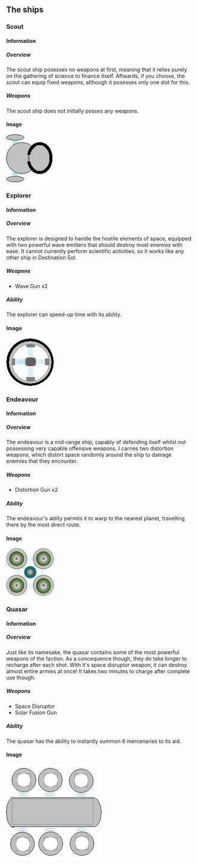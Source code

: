 ## The ships
### Scout
#### Information
##### Overview
The scout ship posesses no weapons at first, meaning that it relies purely on the gathering of science to finance itself.
Aftwards, if you choose, the scout can equip fixed weapons, although it posesses only one slot for this.
##### Weapons
The scout ship does not initially posses any weapons.
#### Image
![An image of the scout ship](../assets/ships/scout/scout.png)

### Explorer
#### Information
##### Overview
The explorer is designed to handle the hostile elements of space, equipped with two powerful wave emitters that should destroy
most enemies with ease. It cannot currently perform scientific activities, so it works like any other ship in Destination Sol.
##### Weapons
- Wave Gun x2
##### Ability
The explorer can speed-up time with its ability.
#### Image
![An image of the explorer ship](../assets/ships/explorer/explorer.png?raw=1)

### Endeavour
#### Information
##### Overview
The endeavour is a mid-range ship, capably of defending itself whilst not possessing very capable offensive weapons. I carries
two distortion weapons, which distort space randomly around the ship to damage enemies that they encounter.
##### Weapons
- Distortion Gun x2
##### Ability
The endeavour's ablity permits it to warp to the nearest planet, travelling there by the most direct route.
#### Image
![An image of the endeavour ship](../assets/ships/endeavour/endeavour.png)

### Quasar
#### Information
##### Overview
Just like its namesake, the quasar contains some of the most powerful weapons of the faction. As a concequence though,
they do take longer to recharge after each shot. With it's space disruptor weapon, it can destroy almost entire armies at once!
It takes two minutes to charge after complete use though.
##### Weapons
- Space Disruptor
- Solar Fusion Gun
##### Ability
The quasar has the ability to instantly summon 6 mercenaries to its aid.
#### Image
![An image of the quasar ship](../assets/ships/quasar/quasar.png)
